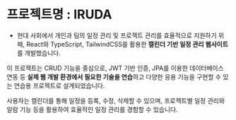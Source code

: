 # 프로젝트명 : IRUDA 
- 현대 사회에서 개인과 팀의 일정 관리 및 프로젝트 관리를 효율적으로 지원하기 위해, React와 TypeScript, TailwindCSS를 활용한 **캘린더 기반 일정 관리 웹사이트**를 개발했습니다.

이 프로젝트는 CRUD 기능을 중심으로, JWT 기반 인증, JPA를 이용한 데이터베이스 연동 등 **실제 웹 개발 환경에서 필요한 기술을 연습**하고 다양한 응용 기능을 구현할 수 있는 연습용 프로젝트로 설계되었습니다.

사용자는 캘린더를 통해 일정을 등록, 수정, 삭제할 수 있으며, 프로젝트별 일정 관리와 알람 기능 등을 활용하여 효율적인 일정 관리를 경험할 수 있습니다.

